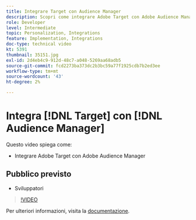 ```yaml
---
title: Integrare Target con Audience Manager
description: Scopri come integrare Adobe Target con Adobe Audience Manager.
role: Developer
level: Intermediate
topic: Personalization, Integrations
feature: Implementation, Integrations
doc-type: technical video
kt: 5391
thumbnail: 35151.jpg
exl-id: 2d4eb4c9-912d-48c7-a048-5269aa68adb5
source-git-commit: fcd2273ba373dc2b3bc59a77f1925cdb7b2ed3ee
workflow-type: tm+mt
source-wordcount: '43'
ht-degree: 2%

---
```


# Integra [!DNL Target] con [!DNL Audience Manager]

Questo video spiega come:

* Integrare Adobe Target con Adobe Audience Manager

## Pubblico previsto

* Sviluppatori

>[!VIDEO](https://video.tv.adobe.com/v/35151/?quality=12)

Per ulteriori informazioni, visita la [documentazione](https://experienceleague.adobe.com/docs/audience-manager/user-guide/implementation-integration-guides/integration-other-solutions/aam-target-integration.html?lang=en).

